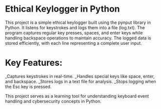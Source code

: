 # Ethical Keylogger in Python

This project is a simple ethical keylogger built using the pynput library in Python. It listens for keystrokes and logs them into a file (log.txt).
The program captures regular key presses, spaces, and enter keys while handling backspace operations to maintain accuracy.
The logged data is stored efficiently, with each line representing a complete user input. 

# Key Features:
 _Captures keystrokes in real-time.
 _Handles special keys like space, enter, and backspace.
 _Stores logs in a text file for analysis.
 _Stops logging when the Esc key is pressed.
 
 This project serves as a learning tool for understanding keyboard event handling and cybersecurity concepts in Python. 
